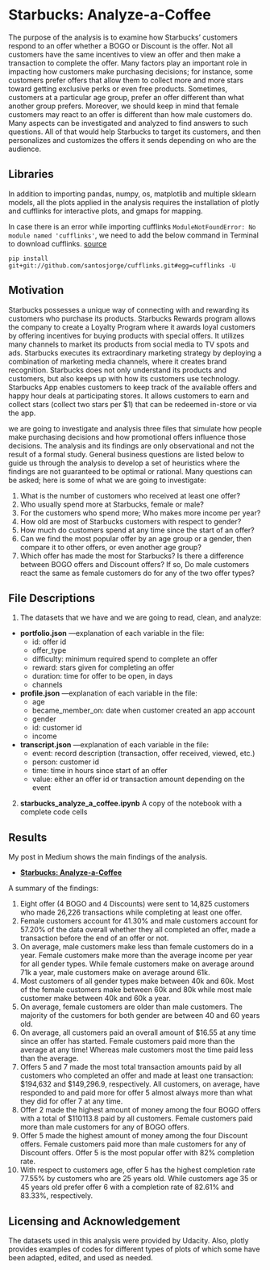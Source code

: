# Starbucks: Analyze-a-Coffee

The purpose of the analysis is to examine how Starbucks’ customers respond to an offer whether a BOGO or Discount is the offer. Not all customers have the same incentives to view an offer and then make a transaction to complete the offer. Many factors play an important role in impacting how customers make purchasing decisions; for instance, some customers prefer offers that allow them to collect more and more stars toward getting exclusive perks or even free products. Sometimes, customers at a particular age group, prefer an offer different than what another group prefers. Moreover, we should keep in mind that female customers may react to an offer is different than how male customers do. Many aspects can be investigated and analyzed to find answers to such questions. All of that would help Starbucks to target its customers, and then personalizes and customizes the offers it sends depending on who are the audience.

## Libraries
In addition to importing pandas, numpy, os, matplotlib and multiple sklearn models, all the plots applied in the analysis requires the installation of plotly and cufflinks for interactive plots, and gmaps for mapping.

In case there is an error while importing cufflinks `ModuleNotFoundError: No module named 'cufflinks'`, we need to add the below command in Terminal to download cufflinks. [source](https://medium.com/@hicraigchen/plotly-with-pandas-via-cufflinks-in-jupyter-lab-issues-50fcf1a89a1c)

`pip install git+git://github.com/santosjorge/cufflinks.git#egg=cufflinks -U`

## Motivation
Starbucks possesses a unique way of connecting with and rewarding its customers who purchase its products. Starbucks Rewards program allows the company to create a Loyalty Program where it awards loyal customers by offering incentives for buying products with special offers. It utilizes many channels to market its products from social media to TV spots and ads. Starbucks executes its extraordinary marketing strategy by deploying a combination of marketing media channels, where it creates brand recognition. Starbucks does not only understand its products and customers, but also keeps up with how its customers use technology. Starbucks App enables customers to keep track of the available offers and happy hour deals at participating stores. It allows customers to earn and collect stars (collect two stars per $1) that can be redeemed in-store or via the app.

we are going to investigate and analysis three files that simulate how people make purchasing decisions and how promotional offers influence those decisions. The analysis and its findings are only observational and not the result of a formal study. General business questions are listed below to guide us through the analysis to develop a set of heuristics where the findings are not guaranteed to be optimal or rational. Many questions can be asked; here is some of what we are going to investigate:

1. What is the number of customers who received at least one offer?
2. Who usually spend more at Starbucks, female or male?
3. For the customers who spend more; Who makes more income per year?
4. How old are most of Starbucks customers with respect to gender?
5. How much do customers spend at any time since the start of an offer?
6. Can we find the most popular offer by an age group or a gender, then compare it to other offers, or even another age group?
7. Which offer has made the most for Starbucks? Is there a difference between BOGO offers and Discount offers?
If so, Do male customers react the same as female customers do for any of the two offer types?

## File Descriptions
1. The datasets that we have and we are going to read, clean, and analyze:

  * **portfolio.json** —explanation of each variable in the file:
    - id: offer id
    - offer_type
    - difficulty: minimum required spend to complete an offer
    - reward: stars given for completing an offer
    - duration: time for offer to be open, in days
    - channels
  * **profile.json** —explanation of each variable in the file:
    - age
    - became_member_on: date when customer created an app account
    - gender
    - id: customer id
    - income
  * **transcript.json** —explanation of each variable in the file:
    - event: record description (transaction, offer received, viewed, etc.)
    - person: customer id
    - time: time in hours since start of an offer
    - value: either an offer id or transaction amount depending on the event

2. **starbucks_analyze_a_coffee.ipynb** A copy of the notebook with a complete code cells

## Results
My post in Medium shows the main findings of the analysis.
  * [**Starbucks: Analyze-a-Coffee**](https://towardsdatascience.com/starbucks-analyze-a-coffee-b4eef811aa4a)

A summary of the findings:
1. Eight offer (4 BOGO and 4 Discounts) were sent to 14,825 customers who made 26,226 transactions while completing at least one offer.
2. Female customers account for 41.30% and male customers account for 57.20% of the data overall whether they all completed an offer, made a transaction before the end of an offer or not.
3. On average, male customers make less than female customers do in a year. Female customers make more than the average income per year for all gender types. While female customers make on average around 71k a year, male customers make on average around 61k.
4. Most customers of all gender types make between 40k and 60k. Most of the female customers make between 60k and 80k while most male customer make between 40k and 60k a year.
5. On average, female customers are older than male customers. The majority of the customers for both gender are between 40 and 60 years old.
6. On average, all customers paid an overall amount of $16.55 at any time since an offer has started. Female customers paid more than the average at any time! Whereas male customers most the time paid less than the average.
7. Offers 5 and 7 made the most total transaction amounts paid by all customers who completed an offer and made at least one transaction: $194,632 and $149,296.9, respectively. All customers, on average, have responded to and paid more for offer 5 almost always more than what they did for offer 7 at any time.
8. Offer 2 made the highest amount of money among the four BOGO offers with a total of $110113.8 paid by all customers. Female customers paid more than male customers for any of BOGO offers.
9. Offer 5 made the highest amount of money among the four Discount offers. Female customers paid more than male customers for any of Discount offers. Offer 5 is the most popular offer with 82% completion rate.
10. With respect to customers age, offer 5 has the highest completion rate 77.55% by customers who are 25 years old. While customers age 35 or 45 years old prefer offer 6 with a completion rate of 82.61% and 83.33%, respectively.

## Licensing and Acknowledgement
The datasets used in this analysis were provided by Udacity. Also, plotly provides examples of codes for different types of plots of which some have been adapted, edited, and used as needed.
